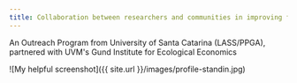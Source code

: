 ```yaml
---
title: Collaboration between researchers and communities in improving farmers livelihood and ecosystem services
---
```

An Outreach Program from University of Santa Catarina (LASS/PPGA), partnered with UVM's Gund Institute for Ecological Economics

![My helpful screenshot]({{ site.url }}/images/profile-standin.jpg)
